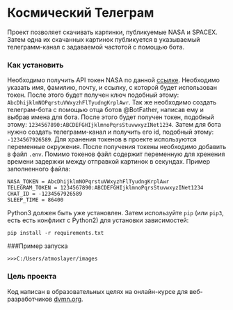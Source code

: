 # Космический Телеграм
Проект позволяет скачивать картинки, публикуемые NASA и SPACEX. 
Затем одна их скачанных картинок публикуется в указываемый телеграмм-канал с задаваемой частотой с помощью бота.
### Как установить
Необходимо получить API токен NASA по данной [ссылке](https://api.nasa.gov). Необходимо указать имя, фамилию, почту, и ссылку,
с которой будет использован токен. После этого будет получен ключ подобный этому: `AbcDhijklmNOPqrstuVWxyzhFlTyudngKrplAwr`.
Так же необходимо создать телеграм-бота с помощью отца ботов @BotFather, написав ему и выбрав имена для бота. 
После этого будет получен токен, подобный этому: `1234567890:ABCDEFGHIjklmnoPqrsStuvwxyzINet1234`.
Затем для бота нужно создать телеграмм-канал и получить его id, подобный этому: `-1234567926589`.
Для хранения токенов в проекте используются переменные окружения. После получения токены необходимо добавить в файл `.env`.
Помимо токенов файл содержит переменную для хренения времени задержки между отправкой картинок в секундах.
Пример заполненного файла:
```
NASA_TOKEN = AbcDhijklmNOPqrstuVWxyzhFlTyudngKrplAwr
TELEGRAM_TOKEN = 1234567890:ABCDEFGHIjklmnoPqrsStuvwxyzINet1234
CHAT_ID = -1234567926589
SLEEP_TIME = 86400
```
Python3 должен быть уже установлен. 
Затем используйте `pip` (или `pip3`, есть есть конфликт с Python2) для установки зависимостей:
```
pip install -r requirements.txt
```
###Пример запуска
```
>>>C:/Users/atmoslayer/images
```
### Цель проекта
Код написан в образовательных целях на онлайн-курсе для веб-разработчиков [dvmn.org](https://dvmn.org/).